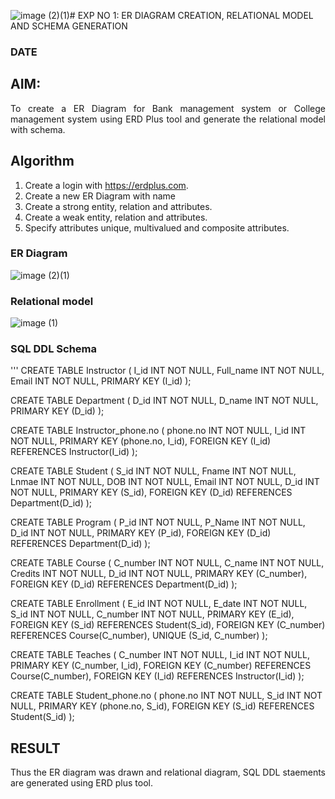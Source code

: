 ![image (2)(1)](https://github.com/nandhu6523/DBMS/assets/123856724/795f3449-a755-45a1-8aaf-93225943dba5)# EXP NO 1: ER DIAGRAM CREATION, RELATIONAL MODEL AND SCHEMA GENERATION  
### DATE
## AIM:
<div align="justify">
   To create a ER Diagram for Bank management system or College management system using ERD Plus tool and generate the relational model with schema. 
</div>

## Algorithm
1. Create a login with https://erdplus.com.
2. Create a new ER Diagram with name
3. Create a strong entity, relation and attributes.
4. Create a weak entity, relation and attributes.
5. Specify attributes unique, multivalued and composite attributes.

### ER Diagram 
![image (2)(1)](https://github.com/nandhu6523/DBMS/assets/123856724/7438194d-ea47-4645-b275-ed87dce8e887)





### Relational model
![image (1)](https://github.com/nandhu6523/DBMS/assets/123856724/8a566e9a-695d-4740-9be9-50e9dc39cc2d)



### SQL DDL Schema 
'''
 CREATE TABLE Instructor
 (
   I_id INT NOT NULL,
   Full_name INT NOT NULL,
   Email INT NOT NULL,
   PRIMARY KEY (I_id)
 );

 CREATE TABLE Department
 (
   D_id INT NOT NULL,
   D_name INT NOT NULL,
   PRIMARY KEY (D_id)
 );

CREATE TABLE Instructor_phone.no
(
  phone.no INT NOT NULL,
  I_id INT NOT NULL,
  PRIMARY KEY (phone.no, I_id),
  FOREIGN KEY (I_id) REFERENCES Instructor(I_id)
);

CREATE TABLE Student
(
  S_id INT NOT NULL,
  Fname INT NOT NULL,
  Lnmae INT NOT NULL,
  DOB INT NOT NULL,
  Email INT NOT NULL,
  D_id INT NOT NULL,
  PRIMARY KEY (S_id),
  FOREIGN KEY (D_id) REFERENCES Department(D_id)
);

CREATE TABLE Program
(
  P_id INT NOT NULL,
  P_Name INT NOT NULL,
  D_id INT NOT NULL,
  PRIMARY KEY (P_id),
  FOREIGN KEY (D_id) REFERENCES Department(D_id)
);

CREATE TABLE Course
(
  C_number INT NOT NULL,
  C_name INT NOT NULL,
  Credits INT NOT NULL,
  D_id INT NOT NULL,
  PRIMARY KEY (C_number),
  FOREIGN KEY (D_id) REFERENCES Department(D_id)
);

CREATE TABLE Enrollment
(
  E_id INT NOT NULL,
  E_date INT NOT NULL,
  S_id INT NOT NULL,
  C_number INT NOT NULL,
  PRIMARY KEY (E_id),
  FOREIGN KEY (S_id) REFERENCES Student(S_id),
  FOREIGN KEY (C_number) REFERENCES Course(C_number),
  UNIQUE (S_id, C_number)
);

CREATE TABLE Teaches
(
  C_number INT NOT NULL,
  I_id INT NOT NULL,
  PRIMARY KEY (C_number, I_id),
  FOREIGN KEY (C_number) REFERENCES Course(C_number),
  FOREIGN KEY (I_id) REFERENCES Instructor(I_id)
);

CREATE TABLE Student_phone.no
(
  phone.no INT NOT NULL,
  S_id INT NOT NULL,
  PRIMARY KEY (phone.no, S_id),
  FOREIGN KEY (S_id) REFERENCES Student(S_id)
);


## RESULT 
<div align="justify">
Thus the ER diagram was drawn and relational diagram, SQL DDL staements are generated using ERD plus tool.
</div>
